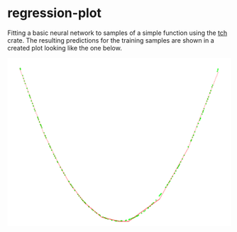 # regression-plot

Fitting a basic neural network to samples of a simple function using the [tch](https://crates.io/crates/tch) crate. The resulting predictions for the training samples are shown in a created plot looking like the one below.

![Regression plot](regression_plot.png)